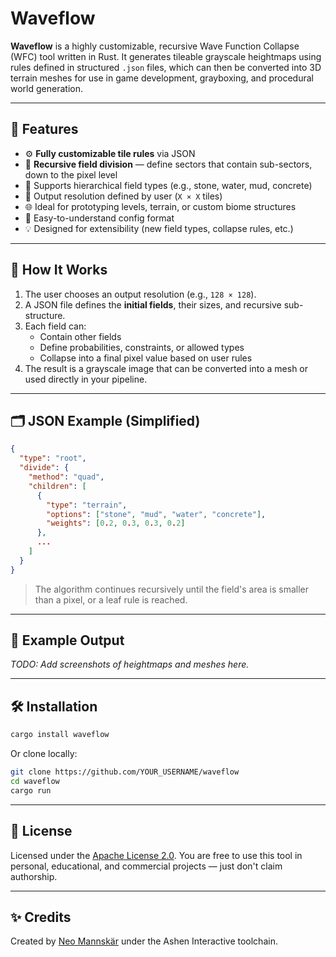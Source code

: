 # Waveflow

**Waveflow** is a highly customizable, recursive Wave Function Collapse (WFC) tool written in Rust. It generates tileable grayscale heightmaps using rules defined in structured `.json` files, which can then be converted into 3D terrain meshes for use in game development, grayboxing, and procedural world generation.

---

## 🚀 Features

- ⚙️ **Fully customizable tile rules** via JSON
- 🔁 **Recursive field division** — define sectors that contain sub-sectors, down to the pixel level
- 🧱 Supports hierarchical field types (e.g., stone, water, mud, concrete)
- 📏 Output resolution defined by user (`X × X` tiles)
- 🌐 Ideal for prototyping levels, terrain, or custom biome structures
- 📄 Easy-to-understand config format
- 💡 Designed for extensibility (new field types, collapse rules, etc.)

---

## 🧠 How It Works

1. The user chooses an output resolution (e.g., `128 × 128`).
2. A JSON file defines the **initial fields**, their sizes, and recursive sub-structure.
3. Each field can:
   - Contain other fields
   - Define probabilities, constraints, or allowed types
   - Collapse into a final pixel value based on user rules
4. The result is a grayscale image that can be converted into a mesh or used directly in your pipeline.

---

## 🗂 JSON Example (Simplified)

```json
{
  "type": "root",
  "divide": {
    "method": "quad",
    "children": [
      {
        "type": "terrain",
        "options": ["stone", "mud", "water", "concrete"],
        "weights": [0.2, 0.3, 0.3, 0.2]
      },
      ...
    ]
  }
}
````

> The algorithm continues recursively until the field's area is smaller than a pixel, or a leaf rule is reached.

---

## 📸 Example Output

*TODO: Add screenshots of heightmaps and meshes here.*

---

## 🛠 Installation

```bash
cargo install waveflow
```

Or clone locally:

```bash
git clone https://github.com/YOUR_USERNAME/waveflow
cd waveflow
cargo run
```

---

## 📄 License

Licensed under the [Apache License 2.0](LICENSE). You are free to use this tool in personal, educational, and commercial projects — just don't claim authorship.

---

## ✨ Credits

Created by [Neo Mannskär](https://github.com/neomannskar) under the Ashen Interactive toolchain.
